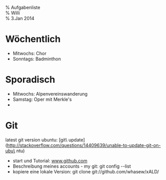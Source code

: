 % Aufgabenliste  
% Willi  
% 3.Jan 2014  


Wöchentlich
===========

- Mitwochs: Chor
- Sonntags: Badminthon


Sporadisch
==========

- Mitwochs: Alpenvereinswanderung
- Samstag: Oper mit Merkle's
- 

Git
===

latest git version ubuntu:
[git\                                                                        update](http://stackoverflow.com/questions/14409639/unable-to-update-git-on-ubu\
ntu)

- start und Tutorial: www.github.com
- Beschreibung meines accounts - my git: git config --list
- kopiere eine lokale Version: git clone git://github.com/whasew/xALD/





